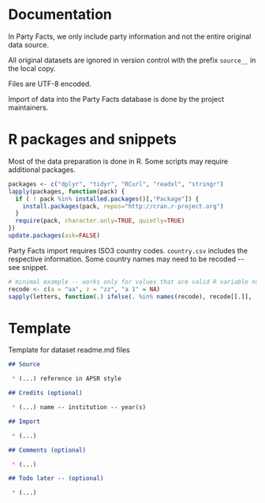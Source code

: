 # Documentation

In Party Facts, we only include party information and not the entire original data source.

All original datasets are ignored in version control with the prefix `source__` in the local copy.

Files are UTF-8 encoded.

Import of data into the Party Facts database is done by the project maintainers.


# R packages and snippets

Most of the data preparation is done in R. Some scripts may require additional packages.

```R
packages <- c("dplyr", "tidyr", "RCurl", "readxl", "stringr")
lapply(packages, function(pack) {
  if ( ! pack %in% installed.packages()[,"Package"]) {
    install.packages(pack, repos="http://cran.r-project.org")
  }
  require(pack, character.only=TRUE, quietly=TRUE)
})
update.packages(ask=FALSE)
```

Party Facts import requires ISO3 country codes. `country.csv` includes the respective information. Some country names may need to be recoded -- see snippet.

```R
# minimal example -- works only for values that are valid R variable names
recode <- c(a = "aa", z = "zz", "a 1" = NA)
sapply(letters, function(.) ifelse(. %in% names(recode), recode[[.]], .))
```


# Template

Template for dataset readme.md files

```Markdown
## Source

 * (...) reference in APSR style

## Credits (optional)

 * (...) name -- institution -- year(s)

## Import

 * (...)

## Comments (optional)

 * (...)

## Todo later -- (optional)

 * (...)
```
